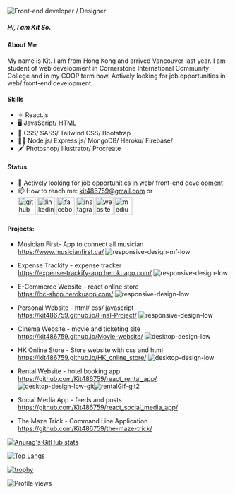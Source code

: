 ![Front-end developer / Designer](https://user-images.githubusercontent.com/76936712/150707758-cd580486-790a-4cf0-a671-b7f68a63ec92.png)

##### Hi, I am Kit So.

#### About Me
My name is Kit. I am from Hong Kong and arrived Vancouver last year. I am student of web development in Cornerstone International Community College and in my COOP term now. Actively looking for job opportunities in web/ front-end development.

#### Skills
* ⚛ React.js
* 🖥 JavaScript/ HTML
* 🎨 CSS/ SASS/ Tailwind CSS/ Bootstrap
* 👨‍💻 Node.js/ Express.js/ MongoDB/ Heroku/ Firebase/
* 🖌 Photoshop/ Illustrator/ Procreate

#### Status
- 🌱 Actively looking for job opportunities in web/ front-end development
- 📫 How to reach me: kit486759@gmail.com or  <br />
[<img src='https://cdn.jsdelivr.net/npm/simple-icons@3.0.1/icons/github.svg' alt='github' height='40'>](https://github.com/kit486759)  [<img src='https://cdn.jsdelivr.net/npm/simple-icons@3.0.1/icons/linkedin.svg' alt='linkedin' height='40'>](https://www.linkedin.com/in/kit-so-a726a6204/)  [<img src='https://cdn.jsdelivr.net/npm/simple-icons@3.0.1/icons/facebook.svg' alt='facebook' height='40'>](https://www.facebook.com/sugar.kit.7)  [<img src='https://cdn.jsdelivr.net/npm/simple-icons@3.0.1/icons/instagram.svg' alt='instagram' height='40'>](https://www.instagram.com/kitkitkis/)  [<img src='https://cdn.jsdelivr.net/npm/simple-icons@3.0.1/icons/icloud.svg' alt='website' height='40'>](https://kit486759.github.io/Final-Project/)  [<img src='https://cdn.jsdelivr.net/npm/simple-icons@3.0.1/icons/medium.svg' alt='medium' height='40'>](https://kitsoo.medium.com/)

#### Projects:
* Musician First- App to connect all musician <br />
https://www.musicianfirst.ca/
![responsive-design-mf-low](https://user-images.githubusercontent.com/76936712/158543260-80e72024-34d6-438a-9d7c-712a92c425d3.png)

* Expense Trackify - expense tracker <br />
https://expense-trackify-app.herokuapp.com/
![responsive-design-low](https://user-images.githubusercontent.com/76936712/158544449-baaf387c-343c-4717-b312-0819de8f1b63.png)

* E-Commerce Website - react online store <br />
https://bc-shop.herokuapp.com/
![responsive-design-low](https://user-images.githubusercontent.com/76936712/158544482-ad1fcd6d-18e0-42b1-a2ba-051392c28d80.png)

* Personal Website - html/ css/ javascript <br />
https://kit486759.github.io/Final-Project/
![responsive-design-low](https://user-images.githubusercontent.com/76936712/158544577-10e72a6c-08ad-4f07-8e49-c3c6d34befd5.png)

* Cinema Website - movie and ticketing site <br />
https://kit486759.github.io/Movie-website/
![desktop-design-low](https://user-images.githubusercontent.com/76936712/158544603-a88640ac-b136-4a11-9aa3-a5887e75ad27.png)

* HK Online Store - Store website with css and html <br />
https://kit486759.github.io/HK_online_store/
![desktop-design-low](https://user-images.githubusercontent.com/76936712/158544637-5e43ce3f-2477-47f6-b718-2c13ae871230.png)

* Rental Website - hotel booking app <br />
https://github.com/Kit486759/react_rental_app/ <br />
![desktop-design-low-git](https://user-images.githubusercontent.com/76936712/158546896-08a9bc26-19fb-40d5-b189-51535ff316d7.png)![rentalGif-git2](https://user-images.githubusercontent.com/76936712/158546642-47bd0b56-75dc-4b0b-9ed8-e7c3f7603f1f.gif)

* Social Media App - feeds and posts <br />
https://github.com/Kit486759/react_social_media_app/

* The Maze Trick - Command Line Application <br />
https://github.com/Kit486759/the-maze-trick/

[![Anurag's GitHub stats](https://github-readme-stats.vercel.app/api?username=Kit486759)](https://github.com/anuraghazra/github-readme-stats)

[![Top Langs](https://github-readme-stats.vercel.app/api/top-langs/?username=kit486759)](https://github.com/anuraghazra/github-readme-stats)

[![trophy](https://github-profile-trophy.vercel.app/?username=kit486759)](https://github.com/ryo-ma/github-profile-trophy)

![Profile views](https://gpvc.arturio.dev/kit486759)  
